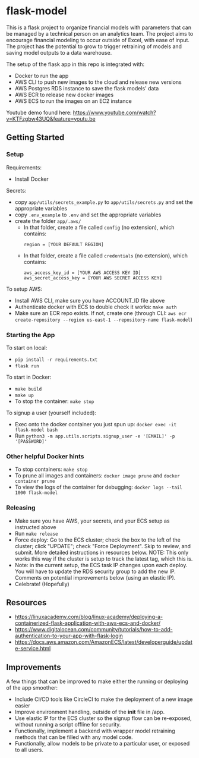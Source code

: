# flask-model

This is a flask project to organize financial models with parameters that can be managed by a technical person on an analytics team. The project aims to encourage financial modeling to occur outside of Excel, with ease of input. The project has the potential to grow to trigger retraining of models and saving model outputs to a data warehouse.

The setup of the flask app in this repo is integrated with:
- Docker to run the app
- AWS CLI to push new images to the cloud and release new versions
- AWS Postgres RDS instance to save the flask models' data
- AWS ECR to release new docker images
- AWS ECS to run the images on an EC2 instance

Youtube demo found here: https://www.youtube.com/watch?v=KTFzgbw43UQ&feature=youtu.be

## Getting Started

### Setup

Requirements:
- Install Docker

Secrets:
- copy `app/utils/secrets_example.py` to `app/utils/secrets.py` and set the appropriate variables
- copy `.env_example` to `.env` and set the appropriate variables
- create the folder `app/.aws/`
    - In that folder, create a file called `config` (no extension), which contains:
        ```
        region = [YOUR DEFAULT REGION]
        ```
    - In that folder, create a file called `credentials` (no extension), which contains:
        ```
        aws_access_key_id = [YOUR AWS ACCESS KEY ID]
        aws_secret_access_key = [YOUR AWS SECRET ACCESS KEY]
        ```

To setup AWS:
- Install AWS CLI, make sure you have ACCOUNT_ID file above
- Authenticate docker with ECS to double check it works: `make auth`
- Make sure an ECR repo exists. If not, create one (through CLI: `aws ecr create-repository --region us-east-1 --repository-name flask-model`)

### Starting the App

To start on local:
- `pip install -r requirements.txt`
- `flask run`

To start in Docker:
- `make build`
- `make up`
- To stop the container: `make stop`

To signup a user (yourself included):
- Exec onto the docker container you just spun up: `docker exec -it flask-model bash`
- Run `python3 -m app.utils.scripts.signup_user -e '[EMAIL]' -p '[PASSWORD]'`

### Other helpful Docker hints

- To stop containers: `make stop`
- To prune all images and containers: `docker image prune` and `docker container prune`
- To view the logs of the container for debugging: `docker logs --tail 1000 flask-model`

### Releasing

- Make sure you have AWS, your secrets, and your ECS setup as instructed above
- Run `make release`
- Force deploy: Go to the ECS cluster; check the box to the left of the cluster; click "UPDATE"; check "Force Deployment". Skip to review, and submit. More detailed instructions in resources below. NOTE: This only works this way if the cluster is setup to track the latest tag, which this is.
- Note: in the current setup, the ECS task IP changes upon each deploy. You will have to update the RDS security group to add the new IP. Comments on potential improvements below (using an elastic IP).
- Celebrate! (Hopefully)

## Resources
- https://linuxacademy.com/blog/linux-academy/deploying-a-containerized-flask-application-with-aws-ecs-and-docker/
- https://www.digitalocean.com/community/tutorials/how-to-add-authentication-to-your-app-with-flask-login
- https://docs.aws.amazon.com/AmazonECS/latest/developerguide/update-service.html

## Improvements

A few things that can be improved to make either the running or deploying of the app smoother:
- Include CI/CD tools like CircleCI to make the deployment of a new image easier
- Improve environment handling, outside of the __init__ file in /app.
- Use elastic IP for the ECS cluster so the signup flow can be re-exposed, without running a script offline for security.
- Functionally, implement a backend with wrapper model retraining methods that can be filled with any model code.
- Functionally, allow models to be private to a particular user, or exposed to all users.